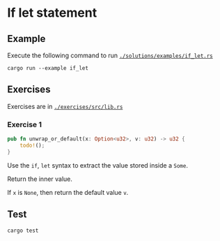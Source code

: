 # If let statement

## Example

Execute the following command to run [`./solutions/examples/if_let.rs`](./solutions/examples/if_let.rs)

```shell
cargo run --example if_let
```

## Exercises

Exercises are in [`./exercises/src/lib.rs`](./exercises/src/lib.rs)

### Exercise 1

```rust
pub fn unwrap_or_default(x: Option<u32>, v: u32) -> u32 {
    todo!();
}
```

Use the `if`, `let` syntax to extract the value stored inside a `Some`.

Return the inner value.

If `x` is `None`, then return the default value `v`.

## Test

```shell
cargo test
```
